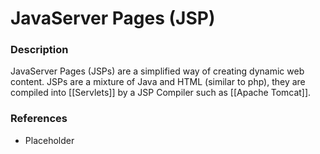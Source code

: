 
# JavaServer Pages (JSP)

### Description

JavaServer Pages (JSPs) are a simplified way of creating dynamic web content. 
JSPs are a mixture of Java and HTML (similar to php), they are compiled into [[Servlets]] by a JSP Compiler such as [[Apache Tomcat]].

### References

- Placeholder
